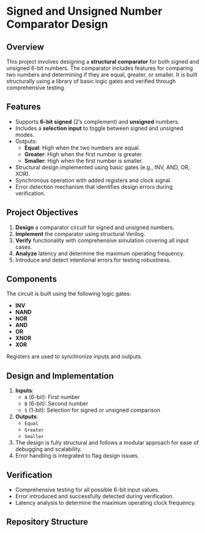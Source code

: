 # Signed and Unsigned Number Comparator Design

## Overview
This project involves designing a **structural comparator** for both signed and unsigned 6-bit numbers. The comparator includes features for comparing two numbers and determining if they are equal, greater, or smaller. It is built structurally using a library of basic logic gates and verified through comprehensive testing.

## Features
- Supports **6-bit signed** (2’s complement) and **unsigned** numbers.
- Includes a **selection input** to toggle between signed and unsigned modes.
- Outputs:
  - **Equal**: High when the two numbers are equal.
  - **Greater**: High when the first number is greater.
  - **Smaller**: High when the first number is smaller.
- Structural design implemented using basic gates (e.g., INV, AND, OR, XOR).
- Synchronous operation with added registers and clock signal.
- Error detection mechanism that identifies design errors during verification.

## Project Objectives
1. **Design** a comparator circuit for signed and unsigned numbers.
2. **Implement** the comparator using structural Verilog.
3. **Verify** functionality with comprehensive simulation covering all input cases.
4. **Analyze** latency and determine the maximum operating frequency.
5. Introduce and detect intentional errors for testing robustness.

## Components
The circuit is built using the following logic gates:
- **INV**
- **NAND**
- **NOR**
- **AND**
- **OR**
- **XNOR**
- **XOR**

Registers are used to synchronize inputs and outputs.

## Design and Implementation
1. **Inputs**:
   - `A` (6-bit): First number
   - `B` (6-bit): Second number
   - `S` (1-bit): Selection for signed or unsigned comparison
2. **Outputs**:
   - `Equal`
   - `Greater`
   - `Smaller`
3. The design is fully structural and follows a modular approach for ease of debugging and scalability.
4. Error handling is integrated to flag design issues.

## Verification
- Comprehensive testing for all possible 6-bit input values.
- Error introduced and successfully detected during verification.
- Latency analysis to determine the maximum operating clock frequency.

## Repository Structure
